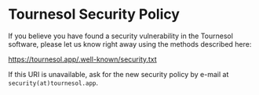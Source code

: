 # Tournesol Security Policy

If you believe you have found a security vulnerability in the Tournesol
software, please let us know right away using the methods described here:

https://tournesol.app/.well-known/security.txt

If this URI is unavailable, ask for the new security policy by e-mail at
`security(at)tournesol.app`.
